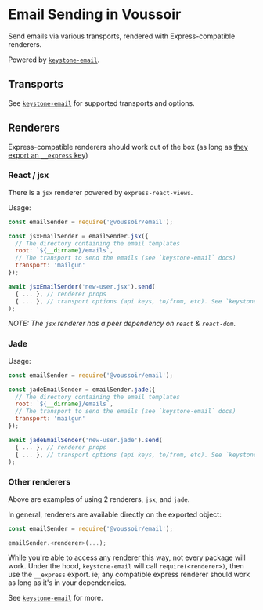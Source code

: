 # Email Sending in Voussoir

Send emails via various transports, rendered with Express-compatible
renderers.

Powered by [`keystone-email`](https://github.com/keystonejs/keystone-email).

## Transports

See [`keystone-email`](https://github.com/keystonejs/keystone-email) for supported
transports and options.

## Renderers

Express-compatible renderers should work out of the box
(as long as [they export an `__express` key](https://github.com/keystonejs/keystone-email/issues/8))

### React / jsx

There is a `jsx` renderer powered by `express-react-views`.

Usage:

```javascript
const emailSender = require('@voussoir/email');

const jsxEmailSender = emailSender.jsx({
  // The directory containing the email templates
  root: `${__dirname}/emails`,
  // The transport to send the emails (see `keystone-email` docs)
  transport: 'mailgun'
});

await jsxEmailSender('new-user.jsx').send(
  { ... }, // renderer props
  { ... }, // transport options (api keys, to/from, etc). See `keystone-email` docs
);
```

_NOTE: The `jsx` renderer has a peer dependency on `react` & `react-dom`_.

### Jade

Usage:

```javascript
const emailSender = require('@voussoir/email');

const jadeEmailSender = emailSender.jade({
  // The directory containing the email templates
  root: `${__dirname}/emails`,
  // The transport to send the emails (see `keystone-email` docs)
  transport: 'mailgun'
});

await jadeEmailSender('new-user.jade').send(
  { ... }, // renderer props
  { ... }, // transport options (api keys, to/from, etc). See `keystone-email` docs
);
```

### Other renderers

Above are examples of using 2 renderers, `jsx`, and `jade`.

In general, renderers are available directly on the exported object:

```javascript
const emailSender = require('@voussoir/email');

emailSender.<renderer>(...);
```

While you're able to access any renderer this way, not every package will work.
Under the hood, `keystone-email` will call `require(<renderer>)`, then use the
`__express` export. ie; any compatible express renderer should work as long as
it's in your dependencies.

See [`keystone-email`](https://github.com/keystonejs/keystone-email) for more.
